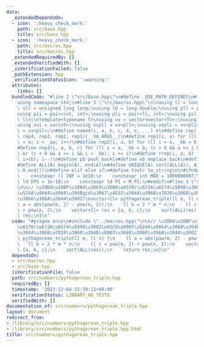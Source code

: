 ```yaml
---
data:
  _extendedDependsOn:
  - icon: ':heavy_check_mark:'
    path: src/base.hpp
    title: src/base.hpp
  - icon: ':heavy_check_mark:'
    path: src/macros.hpp
    title: src/macros.hpp
  _extendedRequiredBy: []
  _extendedVerifiedWith: []
  _isVerificationFailed: false
  _pathExtension: hpp
  _verificationStatusIcon: ':warning:'
  attributes:
    links: []
  bundledCode: "#line 2 \"src/base.hpp\"\n#define _USE_MATH_DEFINES\n#include <bits/stdc++.h>\n\
    using namespace std;\n#line 3 \"src/macros.hpp\"\n\nusing ll = long long;\nusing\
    \ ull = unsigned long long;\nusing ld = long double;\nusing pll = pair<ll, ll>;\n\
    using pii = pair<int, int>;\nusing pli = pair<ll, int>;\nusing pil = pair<int,\
    \ ll>;\ntemplate<typename T>\nusing vv = vector<vector<T>>;\nusing vvl = vv<ll>;\n\
    using vvi = vv<int>;\nusing vvpll = vv<pll>;\nusing vvpli = vv<pli>;\nusing vvpil\
    \ = vv<pil>;\n#define name4(i, a, b, c, d, e, ...) e\n#define rep(...) name4(__VA_ARGS__,\
    \ rep4, rep3, rep2, rep1)(__VA_ARGS__)\n#define rep1(i, a) for (ll i = 0, _aa\
    \ = a; i < _aa; i++)\n#define rep2(i, a, b) for (ll i = a, _bb = b; i < _bb; i++)\n\
    #define rep3(i, a, b, c) for (ll i = a, _bb = b; (c > 0 && a <= i && i < _bb)\
    \ or (c < 0 && a >= i && i > _bb); i += c)\n#define rrep(i, a, b) for (ll i=(a);\
    \ i>(b); i--)\n#define pb push_back\n#define eb emplace_back\n#define mkp make_pair\n\
    #define ALL(A) begin(A), end(A)\n#define UNIQUE(A) sort(ALL(A)), A.erase(unique(ALL(A)),\
    \ A.end())\n#define elif else if\n#define tostr to_string\n\n#ifndef CONSTANTS\n\
    \    constexpr ll INF = 1e18;\n    constexpr int MOD = 1000000007;\n    constexpr\
    \ ld EPS = 1e-10;\n    constexpr ld PI = M_PI;\n#endif\n#line 3 \"src/numbers/pythagorean_triple.hpp\"\
    \n\n// \u30D4\u30BF\u30B4\u30E9\u30B9\u6570(\u672A\u6574\u5099\u3002\u91CD\u8907\
    \u524A\u9664\u3068\u304Bgcd\u3067\u4E92\u3044\u306B\u7D20\u3068\u304B\u8003\u3048\
    \u3066\u306A\u3044\u3002)\nvector<ll> pythagorean_triple(ll m, ll n) {\n    ll\
    \ a = abs(pow(m, 2) - pow(n, 2));\n    ll b = 2 * m * n;\n    ll c = pow(m, 2)\
    \ + pow(n, 2);\n    vector<ll> res = {a, b, c};\n    sort(ALL(res));\n    return\
    \ res;\n}\n"
  code: "#pragma once\n#include \"../macros.hpp\"\n\n// \u30D4\u30BF\u30B4\u30E9\u30B9\
    \u6570(\u672A\u6574\u5099\u3002\u91CD\u8907\u524A\u9664\u3068\u304Bgcd\u3067\u4E92\
    \u3044\u306B\u7D20\u3068\u304B\u8003\u3048\u3066\u306A\u3044\u3002)\nvector<ll>\
    \ pythagorean_triple(ll m, ll n) {\n    ll a = abs(pow(m, 2) - pow(n, 2));\n \
    \   ll b = 2 * m * n;\n    ll c = pow(m, 2) + pow(n, 2);\n    vector<ll> res =\
    \ {a, b, c};\n    sort(ALL(res));\n    return res;\n}\n"
  dependsOn:
  - src/macros.hpp
  - src/base.hpp
  isVerificationFile: false
  path: src/numbers/pythagorean_triple.hpp
  requiredBy: []
  timestamp: '2023-12-04 15:39:12+09:00'
  verificationStatus: LIBRARY_NO_TESTS
  verifiedWith: []
documentation_of: src/numbers/pythagorean_triple.hpp
layout: document
redirect_from:
- /library/src/numbers/pythagorean_triple.hpp
- /library/src/numbers/pythagorean_triple.hpp.html
title: src/numbers/pythagorean_triple.hpp
---
```

